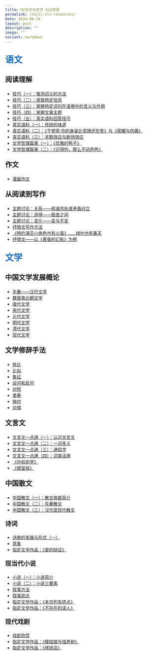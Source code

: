 ```yaml
---
title: H2华文与文学 SLS资源
permalink: /h2cll-sls-resources/
date: 2024-06-24
layout: post
description: ""
image: ""
variant: markdown
---
```

<p style="color: #0C69D5; font-family: kai; font-size: 28px; font-weight: bold">语文</p>

<p style="font-family: kai; font-size: 22px; font-weight: bold">阅读理解</p>

* [技巧（一）：推测词义的方法](https://vle.learning.moe.edu.sg/moe-library/lesson/view/7835b856-d6af-4a83-8ce0-48367ee2b177/cover)
* [技巧（二）：提取特定信息](https://vle.learning.moe.edu.sg/moe-library/lesson/view/f4d11c80-4539-45a4-99f4-43a000b2c4ea/cover)
*  [技巧（三）：掌握特定词句在语境中的含义与作用](https://vle.learning.moe.edu.sg/moe-library/lesson/view/2aad73fb-65e5-4d7d-8a6b-077c2fc6ba0a/cover)
*  [技巧（四）：掌握文章主题](https://vle.learning.moe.edu.sg/moe-library/lesson/view/1b0fad73-51b8-4de2-bd42-336a534a2402/cover)
*  [技巧（五）：真实语料回答技巧](https://vle.learning.moe.edu.sg/moe-library/lesson/view/bab6f5d5-b2b4-4b02-a019-dcb5ab1ca65a/cover)
* [真实语料（一）：传统的味道](https://vle.learning.moe.edu.sg/moe-library/lesson/view/2b7ff178-cd85-47ed-81e3-ae5f950477b3/cover)
* [真实语料（二）：《于梦雨 你的身姿比奖牌还珍贵》与《荣耀与伤痛》](https://vle.learning.moe.edu.sg/moe-library/lesson/view/fe20c453-3d95-4ceb-897d-7e517bcbca00/cover)
* [真实语料（三）：羊群效应与剧场效应](https://vle.learning.moe.edu.sg/moe-library/lesson/view/ab0d6c83-ebc1-45ba-ac7d-afbac0afc02b/cover)
* [文学哲理篇章（一）：《优雅的鸭子》](https://vle.learning.moe.edu.sg/moe-library/lesson/view/f47a339a-55b6-4c2f-9892-17eb6d18ed44/cover)
* [文学哲理篇章（二）：《记得你，那么不动声色》](https://vle.learning.moe.edu.sg/moe-library/lesson/view/f80dba4e-97c3-4170-9bd6-2b56e4279e47/cover)


<p style="font-family: kai; font-size: 22px; font-weight: bold">作文</p>

* [漫画作文](https://vle.learning.moe.edu.sg/moe-library/lesson/view/1fb64501-9c18-4bb5-896d-90d90fa23331/cover)

<p style="font-family: kai; font-size: 22px; font-weight: bold">从阅读到写作</p>

*  [主题讨论：关系——和谐共处或矛盾对立](https://vle.learning.moe.edu.sg/moe-library/lesson/view/ed94b951-d262-4f7c-a408-6dc6de7ac578/cover)
*  [主题讨论：选择——取舍之间](https://vle.learning.moe.edu.sg/moe-library/lesson/view/6d6509b6-2015-4fc3-8949-88b9da7a9590/cover)
*  [主题讨论：变化——变与不变](https://vle.learning.moe.edu.sg/moe-library/lesson/view/6f2b983a-f177-4d9f-bfa3-482012ce194f/cover)
*  [抒情文写作方法](https://vle.learning.moe.edu.sg/moe-library/lesson/view/25b52515-ac52-4fce-b7ea-46ec0079a877/cover)
*  [《特约演员小角色也有火苗》……绿叶也有春天](https://vle.learning.moe.edu.sg/moe-library/lesson/view/af047516-361e-4344-84cc-c427b8d70d99/cover)
*  [抒情文——以《黄昏的幻影》为例](https://vle.learning.moe.edu.sg/moe-library/lesson/view/0cc25884-ca13-434f-8a76-043b3dae1127/cover)


<p style="color: #0C69D5; font-family: kai; font-size: 28px; font-weight: bold">文学</p>
<p style="font-family: kai; font-size: 22px; font-weight: bold">中国文学发展概论</p>

* [先秦——汉代文学](https://vle.learning.moe.edu.sg/moe-library/lesson/view/bb12cec4-1739-4041-8067-7e57e8c378e5/cover)
* [魏晋南北朝文学](https://vle.learning.moe.edu.sg/moe-library/lesson/view/1e3880ea-7f8b-4a79-aea6-55017698df0f/cover)
* [唐代文学](https://vle.learning.moe.edu.sg/moe-library/lesson/view/219b3309-b9cb-4b8c-89a6-c82909d64b8a/cover)
* [宋代文学](https://vle.learning.moe.edu.sg/moe-library/lesson/view/2f3c54e3-3eb9-4286-81f5-b58743ac3053/cover)
* [元代文学](https://vle.learning.moe.edu.sg/moe-library/lesson/view/0a423885-48a9-4a97-94e8-d8eab6b9d81c/cover)
* [明代文学](https://vle.learning.moe.edu.sg/moe-library/lesson/view/ee2100ae-7e7b-430f-a26b-58ced6fb8216/cover)
* [清代文学](https://vle.learning.moe.edu.sg/moe-library/lesson/view/da0db82f-02b9-44b2-ade5-5f25cc2c07c0/cover)
* [现代文学](https://vle.learning.moe.edu.sg/moe-library/lesson/view/6eaaa0da-c866-47b4-8413-f864077725b7/cover)


<p style="font-family: kai; font-size: 22px; font-weight: bold">文学修辞手法</p>

* [排比](https://vle.learning.moe.edu.sg/moe-library/lesson/view/9f2dbd0c-7671-4fb8-b252-98f884ade5f2/cover)
* [比拟](https://vle.learning.moe.edu.sg/moe-library/lesson/view/be70c1a2-31f4-48aa-b12b-054d7f113880/cover)
* [象征](https://vle.learning.moe.edu.sg/moe-library/lesson/view/578ad194-12a6-472e-afda-351cb9913112/cover)
* [设问和反问](https://vle.learning.moe.edu.sg/moe-library/lesson/view/4bdaa406-e77f-458f-ade6-6316327689f9/cover)
* [对照](https://vle.learning.moe.edu.sg/moe-library/lesson/view/3b9806b3-424c-4875-8e56-03decea79764/cover)
* [类叠](https://vle.learning.moe.edu.sg/moe-library/lesson/view/a3aa9cf9-8bb7-4323-92bc-6462aa284548/cover)
* [映衬](https://vle.learning.moe.edu.sg/moe-library/lesson/view/4450a337-8726-47ed-a49e-f32d0270a432/cover)
* [对偶](https://vle.learning.moe.edu.sg/moe-library/lesson/view/95dc3929-2e65-473b-8130-f25c7d3a6177/cover)

<p style="font-family: kai; font-size: 22px; font-weight: bold">文言文</p>

* [文言文一点通（一）：认识文言文](https://vle.learning.moe.edu.sg/moe-library/lesson/view/885a3d5e-6a82-4a5b-b84f-b2cf3ddb1998/cover)
* [文言文一点通（二）：一词多义](https://vle.learning.moe.edu.sg/moe-library/lesson/view/3276f327-5ce7-4354-8a0c-997b302e0f8a/cover)
* [文言文一点通（三）：通假字](https://vle.learning.moe.edu.sg/moe-library/lesson/view/ec719b2d-3391-4ffe-902d-0c664fc410d9/cover)
* [文言文一点通（四）：词类活用](https://vle.learning.moe.edu.sg/moe-library/lesson/view/e7dd38d5-cce9-4a9b-8ca4-ddd720369668/cover)
* [《孙权劝学》](https://vle.learning.moe.edu.sg/moe-library/lesson/view/81a93d80-4ed7-4ae5-a508-041a08cdbfda/cover)
* [《陋室铭》](https://vle.learning.moe.edu.sg/moe-library/lesson/view/f26d7520-0399-4d94-ba65-5cbe09d2e2c9/cover)

<p style="font-family: kai; font-size: 22px; font-weight: bold">中国散文</p>

* [中国散文（一）：散文体裁简介](https://vle.learning.moe.edu.sg/moe-library/lesson/view/960b244e-6da8-4ce5-9d6a-74d0c3a5946c/cover)
* [中国散文（二）：先秦散文](https://vle.learning.moe.edu.sg/moe-library/lesson/view/c496c9b5-b27e-4a66-8571-295d384a9e28/cover)
* [中国散文（三）：汉代至现代散文](https://vle.learning.moe.edu.sg/moe-library/lesson/view/655608e6-3d2e-46a0-a039-bf3690ef312c/cover)

<p style="font-family: kai; font-size: 20px; font-weight: bold">诗词</p>

* [诗歌的发展与形式（一）](https://vle.learning.moe.edu.sg/moe-library/lesson/view/d79b8fdf-45de-49f4-b495-bb7c526f771e/cover)
* [意象](https://vle.learning.moe.edu.sg/moe-library/lesson/view/461858ce-9dad-4c7f-8ca1-f9b77d159706/cover)
* [指定文学作品：《爱的辩证》](https://vle.learning.moe.edu.sg/moe-library/lesson/view/dd0939fc-03bb-40b3-924d-f91e89635dec/cover)

<p style="font-family: kai; font-size: 20px; font-weight: bold">现当代小说</p>

* [小说（一）：小说简介](https://vle.learning.moe.edu.sg/moe-library/lesson/view/be3bb06a-f723-4b30-9e07-cd3a1d34ecae/cover)
* [小说（二）：小说三要素](https://vle.learning.moe.edu.sg/moe-library/lesson/view/6acfd7a2-2974-422f-bdd1-fec91ff61144/cover)
* [叙事方法](https://vle.learning.moe.edu.sg/moe-library/lesson/view/563fb73c-ae68-424a-8411-625fe6e6c107/cover)
* [叙事观点](https://vle.learning.moe.edu.sg/moe-library/lesson/view/66f8b768-7868-4cad-9117-3fb057d1922e/cover)
* [指定文学作品：《本次列车终点》](https://vle.learning.moe.edu.sg/moe-library/lesson/view/9d205852-282a-4b56-a0fd-942288c60a23/cover)
* [指定文学作品：《不存在的请人》](https://vle.learning.moe.edu.sg/moe-library/lesson/view/52ada52f-c8d8-40d3-85e4-b03f5514330d/cover)

<p style="font-family: kai; font-size: 20px; font-weight: bold">现代戏剧</p>

* [戏剧欣赏](https://vle.learning.moe.edu.sg/moe-library/lesson/view/077d2748-6e9e-45f8-93c7-84728f5c468c/cover)
* [指定文学作品：《傻姑娘与怪老树》](https://vle.learning.moe.edu.sg/moe-library/lesson/view/8eee33a1-a17a-4b5a-b0b6-2efc5d4e23af/cover)
* [指定文学作品：《㗝呸店》](https://vle.learning.moe.edu.sg/moe-library/lesson/view/752c82e2-60f3-4513-b313-d7f5b5292cf4/cover)